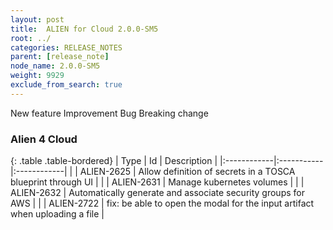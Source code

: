 ```yaml
---
layout: post
title:  ALIEN for Cloud 2.0.0-SM5
root: ../
categories: RELEASE_NOTES
parent: [release_note]
node_name: 2.0.0-SM5
weight: 9929
exclude_from_search: true
---
```





<i class="fa fa-plus text-success"></i> New feature <i class="fa fa-level-up text-primary"></i> Improvement  <i class="fa fa-bug text-danger"></i> Bug <i class="fa fa-exclamation-triangle text-warning"></i> Breaking change


### Alien 4 Cloud



  {: .table .table-bordered}
  | Type        | Id         | Description |
  |:------------|:-----------|:------------|
    |  <i class="fa fa-plus text-success"></i> | ALIEN-2625 | Allow definition of secrets in a TOSCA blueprint through UI  |
    |  <i class="fa fa-plus text-success"></i> | ALIEN-2631 | Manage kubernetes volumes  |
    |  <i class="fa fa-plus text-success"></i> | ALIEN-2632 | Automatically generate and associate security groups for AWS  |
        |  <i class="fa fa-bug text-danger"></i> | ALIEN-2722 | fix: be able to open the modal for the input artifact when uploading a file  |
  

